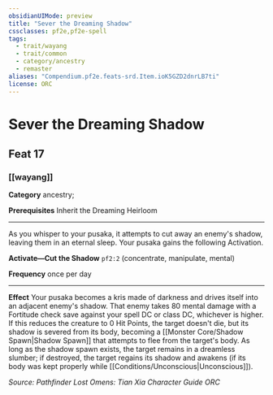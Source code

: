 ```yaml
---
obsidianUIMode: preview
title: "Sever the Dreaming Shadow"
cssclasses: pf2e,pf2e-spell
tags:
  - trait/wayang
  - trait/common
  - category/ancestry
  - remaster
aliases: "Compendium.pf2e.feats-srd.Item.ioK5GZD2dnrLB7ti"
license: ORC
---
```

# Sever the Dreaming Shadow
## Feat 17
### [[wayang]]

**Category** ancestry; 



**Prerequisites** Inherit the Dreaming Heirloom
* * *
As you whisper to your pusaka, it attempts to cut away an enemy's shadow, leaving them in an eternal sleep. Your pusaka gains the following Activation.

**Activate—Cut the Shadow** `pf2:2` (concentrate, manipulate, mental)

**Frequency** once per day

* * *

**Effect** Your pusaka becomes a kris made of darkness and drives itself into an adjacent enemy's shadow. That enemy takes 80 mental damage with a Fortitude check save against your spell DC or class DC, whichever is higher. If this reduces the creature to 0 Hit Points, the target doesn't die, but its shadow is severed from its body, becoming a [[Monster Core/Shadow Spawn|Shadow Spawn]] that attempts to flee from the target's body. As long as the shadow spawn exists, the target remains in a dreamless slumber; if destroyed, the target regains its shadow and awakens (if its body was kept properly while [[Conditions/Unconscious|Unconscious]]).

*Source: Pathfinder Lost Omens: Tian Xia Character Guide*
*ORC*